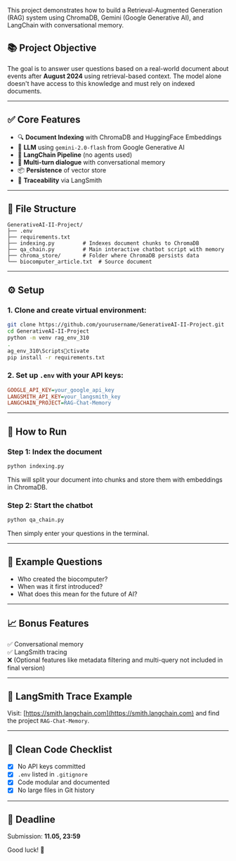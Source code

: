 This project demonstrates how to build a Retrieval-Augmented Generation (RAG) system using ChromaDB, Gemini (Google Generative AI), and LangChain with conversational memory.

## 📚 Project Objective

The goal is to answer user questions based on a real-world document about events after **August 2024** using retrieval-based context. The model alone doesn't have access to this knowledge and must rely on indexed documents.

---

## ✅ Core Features

- 🔍 **Document Indexing** with ChromaDB and HuggingFace Embeddings
- 🤖 **LLM** using `gemini-2.0-flash` from Google Generative AI
- 🔗 **LangChain Pipeline** (no agents used)
- 💬 **Multi-turn dialogue** with conversational memory
- 📦 **Persistence** of vector store
- 🧪 **Traceability** via LangSmith

---

## 📁 File Structure

```
GenerativeAI-II-Project/
├── .env
├── requirements.txt
├── indexing.py         # Indexes document chunks to ChromaDB
├── qa_chain.py         # Main interactive chatbot script with memory
├── chroma_store/       # Folder where ChromaDB persists data
└── biocomputer_article.txt  # Source document
```

---

## ⚙️ Setup

### 1. Clone and create virtual environment:

```bash
git clone https://github.com/yourusername/GenerativeAI-II-Project.git
cd GenerativeAI-II-Project
python -m venv rag_env_310
.
ag_env_310\Scriptsctivate
pip install -r requirements.txt
```

### 2. Set up `.env` with your API keys:

```ini
GOOGLE_API_KEY=your_google_api_key
LANGSMITH_API_KEY=your_langsmith_key
LANGCHAIN_PROJECT=RAG-Chat-Memory
```

---

## 🚀 How to Run

### Step 1: Index the document

```bash
python indexing.py
```

This will split your document into chunks and store them with embeddings in ChromaDB.

### Step 2: Start the chatbot

```bash
python qa_chain.py
```

Then simply enter your questions in the terminal.

---

## 🧠 Example Questions

- Who created the biocomputer?
- When was it first introduced?
- What does this mean for the future of AI?

---

## 📈 Bonus Features

✅ Conversational memory  
✅ LangSmith tracing  
❌ (Optional features like metadata filtering and multi-query not included in final version)

---

## 🔗 LangSmith Trace Example

Visit: [https://smith.langchain.com](https://smith.langchain.com) and find the project `RAG-Chat-Memory`.

---

## 🧼 Clean Code Checklist

- [x] No API keys committed
- [x] `.env` listed in `.gitignore`
- [x] Code modular and documented
- [x] No large files in Git history

---

## 📅 Deadline

Submission: **11.05, 23:59**

Good luck! 🚀
